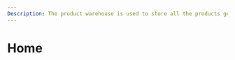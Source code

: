 ```yaml
---
Description: The product warehouse is used to store all the products generated by CI. If CI is compared to the production plant of a car, then the product warehouse is the delivery center of the car (for storing the car and handing it over to the buyer)
---
```


# Home